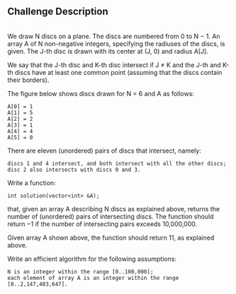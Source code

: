 ## Challenge Description
<br/>
We draw N discs on a plane. The discs are numbered from 0 to N − 1. An array A of N non-negative integers, specifying the radiuses of the discs, is given. The J-th disc is drawn with its center at (J, 0) and radius A[J].

We say that the J-th disc and K-th disc intersect if J ≠ K and the J-th and K-th discs have at least one common point (assuming that the discs contain their borders).

The figure below shows discs drawn for N = 6 and A as follows:

    A[0] = 1
    A[1] = 5
    A[2] = 2
    A[3] = 1
    A[4] = 4
    A[5] = 0

There are eleven (unordered) pairs of discs that intersect, namely:

    discs 1 and 4 intersect, and both intersect with all the other discs;
    disc 2 also intersects with discs 0 and 3.
    
Write a function:

    int solution(vector<int> &A);

that, given an array A describing N discs as explained above, returns the number of (unordered) pairs of intersecting discs. The function should return −1 if the number of intersecting pairs exceeds 10,000,000.

Given array A shown above, the function should return 11, as explained above.

Write an efficient algorithm for the following assumptions:

    N is an integer within the range [0..100,000];
    each element of array A is an integer within the range [0..2,147,483,647].
